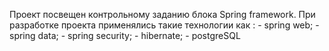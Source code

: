 Проект посвещен контрольному заданию блока Spring framework. При разработке проекта применялись такие
технологии как :
    - spring web;
    - spring data;
    - spring security;
    - hibernate;
    - postgreSQL